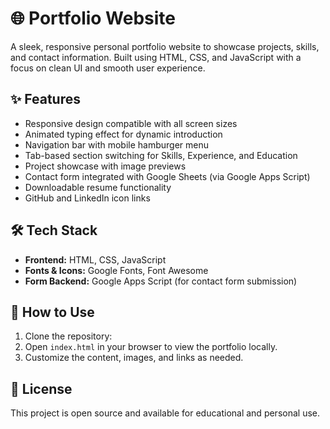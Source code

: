# 🌐 Portfolio Website

A sleek, responsive personal portfolio website to showcase projects, skills, and contact information. Built using HTML, CSS, and JavaScript with a focus on clean UI and smooth user experience.

## ✨ Features

- Responsive design compatible with all screen sizes
- Animated typing effect for dynamic introduction
- Navigation bar with mobile hamburger menu
- Tab-based section switching for Skills, Experience, and Education
- Project showcase with image previews
- Contact form integrated with Google Sheets (via Google Apps Script)
- Downloadable resume functionality
- GitHub and LinkedIn icon links

## 🛠️ Tech Stack

- **Frontend:** HTML, CSS, JavaScript
- **Fonts & Icons:** Google Fonts, Font Awesome
- **Form Backend:** Google Apps Script (for contact form submission)


## 🚀 How to Use

1. Clone the repository:
2. Open `index.html` in your browser to view the portfolio locally.
3. Customize the content, images, and links as needed.

## 📄 License

This project is open source and available for educational and personal use.


